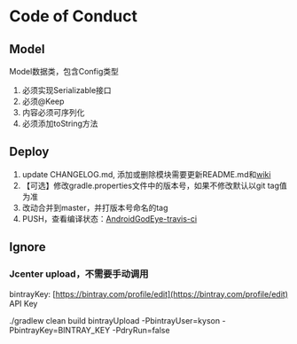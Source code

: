 # Code of Conduct

## Model

Model数据类，包含Config类型

1. 必须实现Serializable接口
2. 必须@Keep
3. 内容必须可序列化
4. 必须添加toString方法

## Deploy

1. update CHANGELOG.md, 添加或删除模块需要更新README.md和[wiki](https://github.com/Kyson/AndroidGodEye/wiki)
2. 【可选】修改gradle.properties文件中的版本号，如果不修改默认以git tag值为准
3. 改动合并到master，并打版本号命名的tag
4. PUSH，查看编译状态：[AndroidGodEye-travis-ci](https://travis-ci.org/Kyson/AndroidGodEye/builds)

## Ignore

### Jcenter upload，不需要手动调用

bintrayKey: [https://bintray.com/profile/edit](https://bintray.com/profile/edit) API Key

./gradlew clean build bintrayUpload -PbintrayUser=kyson -PbintrayKey=BINTRAY_KEY -PdryRun=false
